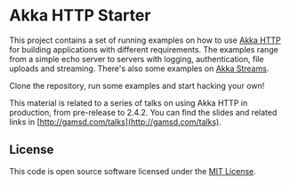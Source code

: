 # Akka HTTP Starter

This project contains a set of running examples on how to use [Akka HTTP](http://doc.akka.io/docs/akka/2.4.2/scala/http/introduction.html) for building applications with different requirements. The examples range from a simple echo server to servers with logging, authentication, file uploads and streaming. There's also some examples on [Akka Streams](http://doc.akka.io/docs/akka/2.4.2/scala/stream/stream-introduction.html).

Clone the repository, run some examples and start hacking your own!

This material is related to a series of talks on using Akka HTTP in production, from pre-release to 2.4.2. You can find the slides and related links in [http://gamsd.com/talks](http://gamsd.com/talks).

License
-------
This code is open source software licensed under the [MIT License](http://opensource.org/licenses/MIT).
